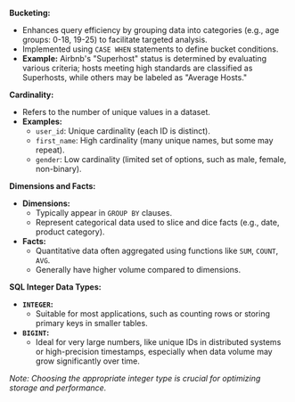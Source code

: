 **Bucketing:**
- Enhances query efficiency by grouping data into categories (e.g., age groups: 0-18, 19-25) to facilitate targeted analysis.
- Implemented using `CASE WHEN` statements to define bucket conditions.
- **Example:** Airbnb's "Superhost" status is determined by evaluating various criteria; hosts meeting high standards are classified as Superhosts, while others may be labeled as "Average Hosts."

**Cardinality:**
- Refers to the number of unique values in a dataset.
- **Examples:**
  - `user_id`: Unique cardinality (each ID is distinct).
  - `first_name`: High cardinality (many unique names, but some may repeat).
  - `gender`: Low cardinality (limited set of options, such as male, female, non-binary).

**Dimensions and Facts:**
- **Dimensions:**
  - Typically appear in `GROUP BY` clauses.
  - Represent categorical data used to slice and dice facts (e.g., date, product category).
- **Facts:**
  - Quantitative data often aggregated using functions like `SUM`, `COUNT`, `AVG`.
  - Generally have higher volume compared to dimensions.

**SQL Integer Data Types:**
- **`INTEGER`:**
  - Suitable for most applications, such as counting rows or storing primary keys in smaller tables.
- **`BIGINT`:**
  - Ideal for very large numbers, like unique IDs in distributed systems or high-precision timestamps, especially when data volume may grow significantly over time.

*Note: Choosing the appropriate integer type is crucial for optimizing storage and performance.* 
